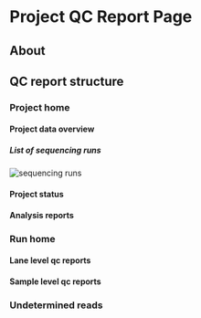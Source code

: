 # Project QC Report Page

## About

## QC report structure

### Project home

#### Project data overview

##### List of sequencing runs
![sequencing runs](https://raw.githubusercontent.com/imperial-genomics-facility/igf-pipeline-help/images/sequencing_runs.png "sequencing runs")

#### Project status

#### Analysis reports

### Run home
 
#### Lane level qc reports

#### Sample level qc reports
### Undetermined reads
